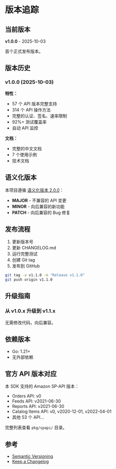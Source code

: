 # 版本追踪

## 当前版本

**v1.0.0** - 2025-10-03

首个正式发布版本。

## 版本历史

### v1.0.0 (2025-10-03)

**特性：**
- 57 个 API 版本完整支持
- 314 个 API 操作方法
- 完整的认证、签名、速率限制
- 92%+ 测试覆盖率
- 自动 API 监控

**文档：**
- 完整的中文文档
- 7 个使用示例
- 技术文档

## 语义化版本

本项目遵循 [语义化版本 2.0.0](https://semver.org/)：

- **MAJOR** - 不兼容的 API 变更
- **MINOR** - 向后兼容的新功能
- **PATCH** - 向后兼容的 Bug 修复

## 发布流程

1. 更新版本号
2. 更新 CHANGELOG.md
3. 运行完整测试
4. 创建 Git tag
5. 发布到 GitHub

```bash
git tag -a v1.1.0 -m "Release v1.1.0"
git push origin v1.1.0
```

## 升级指南

### 从 v1.0.x 升级到 v1.1.x

无需修改代码，向后兼容。

## 依赖版本

- Go: 1.21+
- 无外部依赖

## 官方 API 版本对应

本 SDK 支持的 Amazon SP-API 版本：

- Orders API: v0
- Feeds API: v2021-06-30
- Reports API: v2021-06-30
- Catalog Items API: v0, v2020-12-01, v2022-04-01
- 其他 53 个 API...

完整列表查看 `pkg/spapi/` 目录。

## 参考

- [Semantic Versioning](https://semver.org/)
- [Keep a Changelog](https://keepachangelog.com/)

